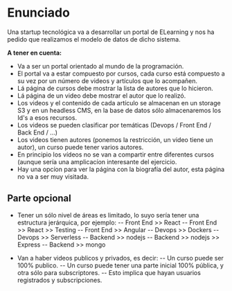 # Enunciado

Una startup tecnológica va a desarrollar un portal de ELearning y nos ha pedido que realizamos el modelo de datos de dicho sistema.

**A tener en cuenta:**

- Va a ser un portal orientado al mundo de la programación.
- El portal va a estar compuesto por cursos, cada curso está compuesto a su vez por un número de videos y artículos que lo acompañen.
- Lá página de cursos debe mostrar la lista de autores que lo hicieron.
- Lá página de un video debe mostrar el autor que lo realizó.
- Los videos y el contenido de cada artículo se almacenan en un storage S3 y en un headless CMS, en la base de datos sólo almacenaremos los Id's a esos recursos.
- Los videos se pueden clasificar por temáticas (Devops / Front End / Back End / ...)
- Los videos tienen autores (ponemos la restricción, un video tiene un autor), un curso puede tener varios autores.
- En principio los vídeos no se van a compartir entre diferentes cursos (aunque sería una amplicacíon interesante del ejercicio.
- Hay una opcíon para ver la página con la biografía del autor, esta página no va a ser muy visitada.

## Parte opcional
- Tener un sólo nivel de áreas es limitado, lo suyo sería tener una estructura jerárquica, por ejemplo:
-- Front End >> React
-- Front End >> React >> Testing
-- Front End >> Angular
-- Devops >> Dockers
-- Devops >> Serverless
-- Backend >> nodejs
-- Backend >> nodejs >> Express
-- Backend >> mongo

- Van a haber videos publicos y privados, es decir:
-- Un curso puede ser 100% publico.
-- Un curso puede tener una parte inicial 100% pública, y otra sólo para subscriptores.
-- Esto implica que hayan usuarios registrados y subscripciones.